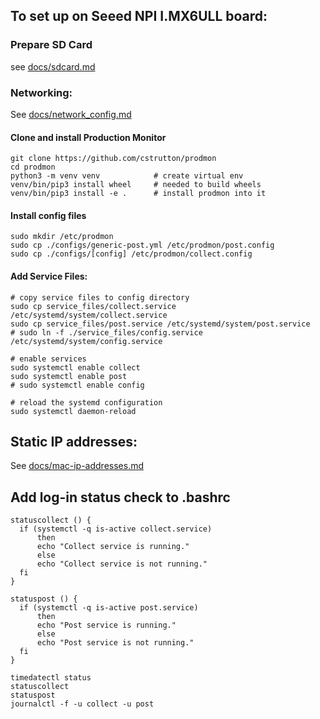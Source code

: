 ## To set up on Seeed NPI I.MX6ULL board:

### Prepare SD Card
see [docs/sdcard.md](docs/sdcard.md)


### Networking:
See [docs/network_config.md](docs/network_config.md)

#### Clone and install Production Monitor
```
git clone https://github.com/cstrutton/prodmon
cd prodmon
python3 -m venv venv            # create virtual env
venv/bin/pip3 install wheel     # needed to build wheels 
venv/bin/pip3 install -e .      # install prodmon into it
```

#### Install config files
```
sudo mkdir /etc/prodmon
sudo cp ./configs/generic-post.yml /etc/prodmon/post.config
sudo cp ./configs/[config] /etc/prodmon/collect.config
```

#### Add Service Files:
```
# copy service files to config directory
sudo cp service_files/collect.service /etc/systemd/system/collect.service
sudo cp service_files/post.service /etc/systemd/system/post.service
# sudo ln -f ./service_files/config.service /etc/systemd/system/config.service

# enable services
sudo systemctl enable collect
sudo systemctl enable post
# sudo systemctl enable config

# reload the systemd configuration
sudo systemctl daemon-reload
```

## Static IP addresses:
See [docs/mac-ip-addresses.md](docs/mac-ip-addresses.md)

## Add log-in status check to .bashrc ##

```
statuscollect () {
  if (systemctl -q is-active collect.service)
      then
      echo "Collect service is running."
      else
      echo "Collect service is not running."
  fi
}

statuspost () {
  if (systemctl -q is-active post.service)
      then
      echo "Post service is running."
      else
      echo "Post service is not running."
  fi
}

timedatectl status
statuscollect
statuspost
journalctl -f -u collect -u post
``` 
